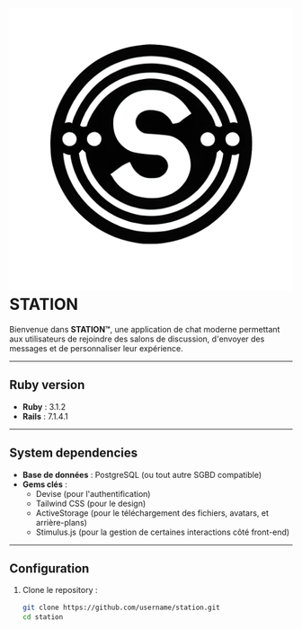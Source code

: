 # ![STATION Logo](app/assets/images/station-logo.png) STATION

Bienvenue dans **STATION™**, une application de chat moderne permettant aux utilisateurs de rejoindre des salons de discussion, d'envoyer des messages et de personnaliser leur expérience.

---

## Ruby version

- **Ruby** : 3.1.2
- **Rails** : 7.1.4.1

---

## System dependencies

- **Base de données** : PostgreSQL (ou tout autre SGBD compatible)
- **Gems clés** :
  - Devise (pour l'authentification)
  - Tailwind CSS (pour le design)
  - ActiveStorage (pour le téléchargement des fichiers, avatars, et arrière-plans)
  - Stimulus.js (pour la gestion de certaines interactions côté front-end)

---

## Configuration

1. Clone le repository :

   ```bash
   git clone https://github.com/username/station.git
   cd station
